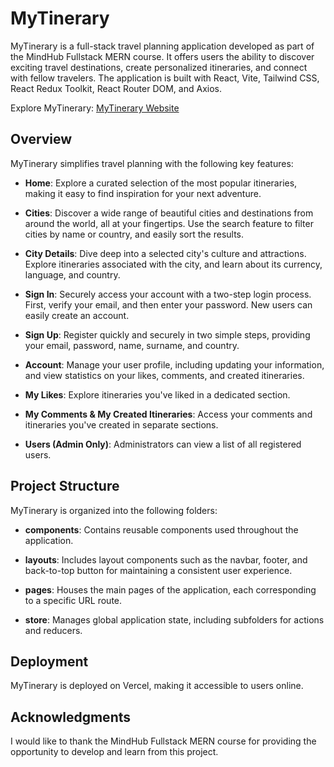 # MyTinerary

MyTinerary is a full-stack travel planning application developed as part of the MindHub Fullstack MERN course. It offers users the ability to discover exciting travel destinations, create personalized itineraries, and connect with fellow travelers. The application is built with React, Vite, Tailwind CSS, React Redux Toolkit, React Router DOM, and Axios.

Explore MyTinerary: [MyTinerary Website](https://mytinerary-mern.vercel.app/)

## Overview

MyTinerary simplifies travel planning with the following key features:

- **Home**: Explore a curated selection of the most popular itineraries, making it easy to find inspiration for your next adventure.

- **Cities**: Discover a wide range of beautiful cities and destinations from around the world, all at your fingertips. Use the search feature to filter cities by name or country, and easily sort the results.

- **City Details**: Dive deep into a selected city's culture and attractions. Explore itineraries associated with the city, and learn about its currency, language, and country.

- **Sign In**: Securely access your account with a two-step login process. First, verify your email, and then enter your password. New users can easily create an account.

- **Sign Up**: Register quickly and securely in two simple steps, providing your email, password, name, surname, and country.

- **Account**: Manage your user profile, including updating your information, and view statistics on your likes, comments, and created itineraries.

- **My Likes**: Explore itineraries you've liked in a dedicated section.

- **My Comments & My Created Itineraries**: Access your comments and itineraries you've created in separate sections.

- **Users (Admin Only)**: Administrators can view a list of all registered users.

## Project Structure

MyTinerary is organized into the following folders:

- **components**: Contains reusable components used throughout the application.

- **layouts**: Includes layout components such as the navbar, footer, and back-to-top button for maintaining a consistent user experience.

- **pages**: Houses the main pages of the application, each corresponding to a specific URL route.

- **store**: Manages global application state, including subfolders for actions and reducers.

## Deployment

MyTinerary is deployed on Vercel, making it accessible to users online.

## Acknowledgments

I would like to thank the MindHub Fullstack MERN course for providing the opportunity to develop and learn from this project.

